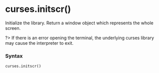 # curses.initscr()

Initialize the library. Return a window object which represents the whole screen.

?> If there is an error opening the terminal, the underlying curses library may cause the interpreter to exit.

### Syntax

```python
curses.initscr()
```
